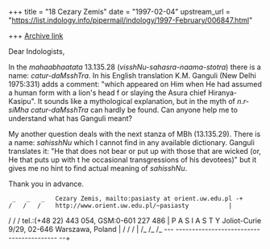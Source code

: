 +++
title = "18 Cezary Zemis"
date = "1997-02-04"
upstream_url = "https://list.indology.info/pipermail/indology/1997-February/006847.html"

+++
[Archive link](https://list.indology.info/pipermail/indology/1997-February/006847.html)

Dear Indologists,

In the _mahaabhaatata_ 13.135.28 (_visshNu-sahasra-naama-stotra_) there is
a name: _catur-daMsshTra_. In his English translation K.M. Ganguli (New
Delhi 1975:331) adds a comment: "which appeared on Him when He had assumed
a human form with a lion's head f or slaying the Asura chief
Hiranya-Kasipu". It sounds like a mythological explanation, but in the
myth of _n.r-siMha_ _catur-daMsshTra_ can hardly be found. Can anyone help
me to understand what has Ganguli meant?

My another question deals with the next stanza of MBh (13.135.29). There
is a name: _sahisshNu_ which I cannot find in any available dictionary.
Ganguli translates it: "He that does not bear or put up with those that
are wicked (or, He that puts up with t he occasional transgressions of his
devotees)" but it gives me no hint to find actual meaning of _sahisshNu_.

Thank you in advance.


     _   _   _   Cezary Zemis, mailto:pasiasty at orient.uw.edu.pl -+
    /   /   /    http://www.orient.uw.edu.pl/~pasiasty           |
   /   /   /     tel.:(+48 22) 443 054, GSM:0-601 227 486        |
P A S I A S T Y  Joliot-Curie 9/29, 02-646 Warszawa, Poland      |
 /   /   /                                                       |
/_  /_  /_       --- ----------------------------------------- --+





